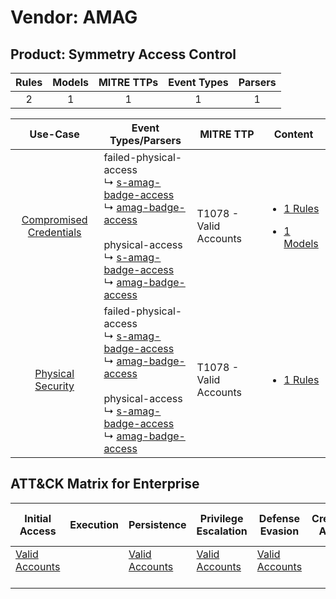 Vendor: AMAG
============
Product: Symmetry Access Control
--------------------------------
| Rules | Models | MITRE TTPs | Event Types | Parsers |
|:-----:|:------:|:----------:|:-----------:|:-------:|
|   2   |   1    |     1      |      1      |    1    |

|                                  Use-Case                                  | Event Types/Parsers                                                                                                                                                                                                                                                                                                                                 | MITRE TTP                  | Content                                                                                                                         |
|:--------------------------------------------------------------------------:| --------------------------------------------------------------------------------------------------------------------------------------------------------------------------------------------------------------------------------------------------------------------------------------------------------------------------------------------------- | -------------------------- | ------------------------------------------------------------------------------------------------------------------------------- |
| [Compromised Credentials](../../../UseCases/uc_compromised_credentials.md) |  failed-physical-access<br> ↳ [s-amag-badge-access](Parsers/parserContent_s-amag-badge-access.md)<br> ↳ [amag-badge-access](Parsers/parserContent_amag-badge-access.md)<br><br> physical-access<br> ↳ [s-amag-badge-access](Parsers/parserContent_s-amag-badge-access.md)<br> ↳ [amag-badge-access](Parsers/parserContent_amag-badge-access.md)<br> | T1078 - Valid Accounts<br> | [<ul><li>1 Rules</li></ul><ul><li>1 Models</li></ul>](Rules_Models/r_m_amag_symmetry_access_control_Compromised_Credentials.md) |
|       [Physical Security](../../../UseCases/uc_physical_security.md)       |  failed-physical-access<br> ↳ [s-amag-badge-access](Parsers/parserContent_s-amag-badge-access.md)<br> ↳ [amag-badge-access](Parsers/parserContent_amag-badge-access.md)<br><br> physical-access<br> ↳ [s-amag-badge-access](Parsers/parserContent_s-amag-badge-access.md)<br> ↳ [amag-badge-access](Parsers/parserContent_amag-badge-access.md)<br> | T1078 - Valid Accounts<br> | [<ul><li>1 Rules</li></ul>](Rules_Models/r_m_amag_symmetry_access_control_Physical_Security.md)                                 |

ATT&CK Matrix for Enterprise
----------------------------
| Initial Access                                                      | Execution | Persistence                                                         | Privilege Escalation                                                | Defense Evasion                                                     | Credential Access | Discovery | Lateral Movement | Collection | Command and Control | Exfiltration | Impact |
| ------------------------------------------------------------------- | --------- | ------------------------------------------------------------------- | ------------------------------------------------------------------- | ------------------------------------------------------------------- | ----------------- | --------- | ---------------- | ---------- | ------------------- | ------------ | ------ |
| [Valid Accounts](https://attack.mitre.org/techniques/T1078)<br><br> |           | [Valid Accounts](https://attack.mitre.org/techniques/T1078)<br><br> | [Valid Accounts](https://attack.mitre.org/techniques/T1078)<br><br> | [Valid Accounts](https://attack.mitre.org/techniques/T1078)<br><br> |                   |           |                  |            |                     |              |        |